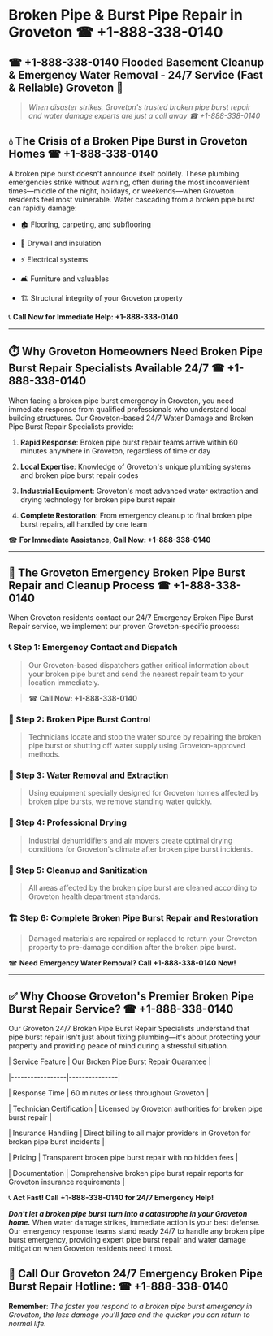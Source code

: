 # Broken Pipe & Burst Pipe Repair in Groveton ☎ +1-888-338-0140  
## ☎ +1-888-338-0140 Flooded Basement Cleanup & Emergency Water Removal - 24/7 Service (Fast & Reliable) Groveton 🚨  

> *When disaster strikes, Groveton's trusted broken pipe burst repair and water damage experts are just a call away ☎ +1-888-338-0140*  

## 💧 The Crisis of a Broken Pipe Burst in Groveton Homes ☎ +1-888-338-0140  

A broken pipe burst doesn't announce itself politely. These plumbing emergencies strike without warning, often during the most inconvenient times—middle of the night, holidays, or weekends—when Groveton residents feel most vulnerable. Water cascading from a broken pipe burst can rapidly damage:  

* 🏠 Flooring, carpeting, and subflooring  
* 🧱 Drywall and insulation  
* ⚡ Electrical systems  
* 🛋️ Furniture and valuables  
* 🏗️ Structural integrity of your Groveton property  

📞 **Call Now for Immediate Help: +1-888-338-0140**  

---  

## ⏱️ Why Groveton Homeowners Need Broken Pipe Burst Repair Specialists Available 24/7 ☎ +1-888-338-0140  

When facing a broken pipe burst emergency in Groveton, you need immediate response from qualified professionals who understand local building structures. Our Groveton-based 24/7 Water Damage and Broken Pipe Burst Repair Specialists provide:  

1. **Rapid Response**: Broken pipe burst repair teams arrive within 60 minutes anywhere in Groveton, regardless of time or day  
2. **Local Expertise**: Knowledge of Groveton's unique plumbing systems and broken pipe burst repair codes  
3. **Industrial Equipment**: Groveton's most advanced water extraction and drying technology for broken pipe burst repair  
4. **Complete Restoration**: From emergency cleanup to final broken pipe burst repairs, all handled by one team  

☎ **For Immediate Assistance, Call Now: +1-888-338-0140**  

---  

## 🔧 The Groveton Emergency Broken Pipe Burst Repair and Cleanup Process ☎ +1-888-338-0140  

When Groveton residents contact our 24/7 Emergency Broken Pipe Burst Repair service, we implement our proven Groveton-specific process:  

### 📞 Step 1: Emergency Contact and Dispatch  
> Our Groveton-based dispatchers gather critical information about your broken pipe burst and send the nearest repair team to your location immediately.  
> ☎ **Call Now: +1-888-338-0140**  

### 🚿 Step 2: Broken Pipe Burst Control  
> Technicians locate and stop the water source by repairing the broken pipe burst or shutting off water supply using Groveton-approved methods.  

### 🌊 Step 3: Water Removal and Extraction  
> Using equipment specially designed for Groveton homes affected by broken pipe bursts, we remove standing water quickly.  

### 💨 Step 4: Professional Drying  
> Industrial dehumidifiers and air movers create optimal drying conditions for Groveton's climate after broken pipe burst incidents.  

### 🧼 Step 5: Cleanup and Sanitization  
> All areas affected by the broken pipe burst are cleaned according to Groveton health department standards.  

### 🏗️ Step 6: Complete Broken Pipe Burst Repair and Restoration  
> Damaged materials are repaired or replaced to return your Groveton property to pre-damage condition after the broken pipe burst.  

☎ **Need Emergency Water Removal? Call +1-888-338-0140 Now!**  

---  

## ✅ Why Choose Groveton's Premier Broken Pipe Burst Repair Service? ☎ +1-888-338-0140  

Our Groveton 24/7 Broken Pipe Burst Repair Specialists understand that pipe burst repair isn't just about fixing plumbing—it's about protecting your property and providing peace of mind during a stressful situation.  

| Service Feature | Our Broken Pipe Burst Repair Guarantee |  
|-----------------|---------------|  
| Response Time | 60 minutes or less throughout Groveton |  
| Technician Certification | Licensed by Groveton authorities for broken pipe burst repair |  
| Insurance Handling | Direct billing to all major providers in Groveton for broken pipe burst incidents |  
| Pricing | Transparent broken pipe burst repair with no hidden fees |  
| Documentation | Comprehensive broken pipe burst repair reports for Groveton insurance requirements |  

📞 **Act Fast! Call +1-888-338-0140 for 24/7 Emergency Help!**  

***Don't let a broken pipe burst turn into a catastrophe in your Groveton home.*** When water damage strikes, immediate action is your best defense. Our emergency response teams stand ready 24/7 to handle any broken pipe burst emergency, providing expert pipe burst repair and water damage mitigation when Groveton residents need it most.  

## 📱 Call Our Groveton 24/7 Emergency Broken Pipe Burst Repair Hotline: ☎ +1-888-338-0140  

**Remember**: *The faster you respond to a broken pipe burst emergency in Groveton, the less damage you'll face and the quicker you can return to normal life.*